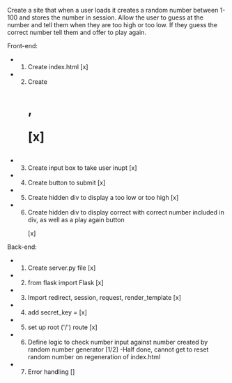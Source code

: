 Create a site that when a user loads it creates a random number between 1-100
and stores the number in session. Allow the user to guess at the number and tell
them when they are too high or too low. If they guess the correct number tell them
and offer to play again.

Front-end:
- 1) Create index.html [x]
- 2) Create <h1>, <p> [x]
- 3) Create input box to take user inupt [x]
- 4) Create button to submit [x]
- 5) Create hidden div to display a too low or too high [x]
- 6) Create hidden div to display correct with correct number included in div, as well as a play again button <p> [x]

Back-end:
- 1) Create server.py file [x]
- 2) from flask import Flask [x]
- 3) Import redirect, session, request, render_template [x]
- 4) add secret_key = [x]
- 5) set up root ('/') route [x]
- 6) Define logic to check number input against number created by random number generator [1/2]
	-Half done, cannot get to reset random number on regeneration of index.html
- 7) Error handling []
